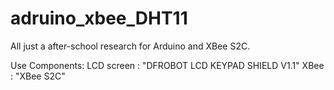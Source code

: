 # adruino_xbee_DHT11
All just a after-school research for Arduino and XBee S2C.

Use Components:
LCD screen : "DFROBOT LCD KEYPAD SHIELD V1.1"
XBee : "XBee S2C"
